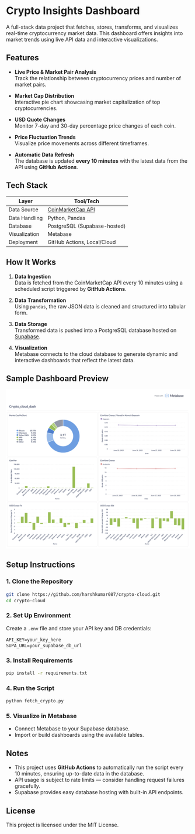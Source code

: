 # Crypto Insights Dashboard

A full-stack data project that fetches, stores, transforms, and visualizes real-time cryptocurrency market data. This dashboard offers insights into market trends using live API data and interactive visualizations.

## Features

- **Live Price & Market Pair Analysis**\
  Track the relationship between cryptocurrency prices and number of market pairs.

- **Market Cap Distribution**\
  Interactive pie chart showcasing market capitalization of top cryptocurrencies.

- **USD Quote Changes**\
  Monitor 7-day and 30-day percentage price changes of each coin.

- **Price Fluctuation Trends**\
  Visualize price movements across different timeframes.

- **Automatic Data Refresh**\
  The database is updated **every 10 minutes** with the latest data from the API using **GitHub Actions**.

## Tech Stack

| Layer         | Tool/Tech                                                            |
| ------------- | -------------------------------------------------------------------- |
| Data Source   | [CoinMarketCap API](https://coinmarketcap.com/api/documentation/v1/) |
| Data Handling | Python, Pandas                                                       |
| Database      | PostgreSQL (Supabase-hosted)                                         |
| Visualization | Metabase                                                             |
| Deployment    | GitHub Actions, Local/Cloud                                          |

## How It Works

1. **Data Ingestion**\
   Data is fetched from the CoinMarketCap API every 10 minutes using a scheduled script triggered by **GitHub Actions**.

2. **Data Transformation**\
   Using `pandas`, the raw JSON data is cleaned and structured into tabular form.

3. **Data Storage**\
   Transformed data is pushed into a PostgreSQL database hosted on [Supabase](https://supabase.com/).

4. **Visualization**\
   Metabase connects to the cloud database to generate dynamic and interactive dashboards that reflect the latest data.

## Sample Dashboard Preview

![Crypto Dashboard](https://raw.githubusercontent.com/harshkumar087/crypto-cloud/main/Metabase%20-%20Crypto_cloud_dash-5.png)

## Setup Instructions

### 1. Clone the Repository

```bash
git clone https://github.com/harshkumar087/crypto-cloud.git
cd crypto-cloud
```

### 2. Set Up Environment

Create a `.env` file and store your API key and DB credentials:

```env
API_KEY=your_key_here
SUPA_URL=your_supabase_db_url
```

### 3. Install Requirements

```bash
pip install -r requirements.txt
```

### 4. Run the Script

```bash
python fetch_crypto.py
```

### 5. Visualize in Metabase

- Connect Metabase to your Supabase database.
- Import or build dashboards using the available tables.

## Notes

- This project uses **GitHub Actions** to automatically run the script every 10 minutes, ensuring up-to-date data in the database.
- API usage is subject to rate limits — consider handling request failures gracefully.
- Supabase provides easy database hosting with built-in API endpoints.

## License

This project is licensed under the MIT License.

